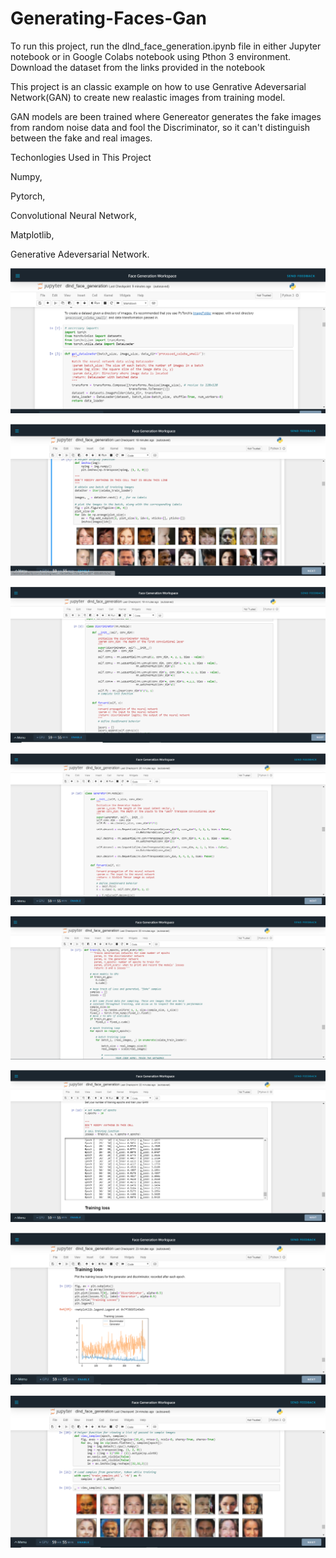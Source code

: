 # Generating-Faces-Gan

To run this project, run the dlnd_face_generation.ipynb file in either Jupyter notebook or in Google Colabs notebook using Pthon 3 environment. Download the dataset from the links provided in the notebook

This project is an classic example on how to use Genrative Adeversarial Network(GAN) to create new realastic images from training model.

GAN models are been trained where Genereator generates the fake images from random noise data and fool the Discriminator, so it can't distinguish between the fake and real images. 

Techonlogies Used in This Project


Numpy,

Pytorch, 

Convolutional Neural Network,

Matplotlib, 

Generative Adeversarial Network.


![Data Loader](https://github.com/deepaksharma1992/Generating-Faces-Gan/blob/master/1data_loader.PNG)

![Training Image](https://github.com/deepaksharma1992/Generating-Faces-Gan/blob/master/2training_image.PNG)

![Discriminator](https://github.com/deepaksharma1992/Generating-Faces-Gan/blob/master/3discriminator.PNG)

![Generator](https://github.com/deepaksharma1992/Generating-Faces-Gan/blob/master/4generator.PNG)

![Training Function](https://github.com/deepaksharma1992/Generating-Faces-Gan/blob/master/6training_function.PNG)

![Training Gan](https://github.com/deepaksharma1992/Generating-Faces-Gan/blob/master/7training_gan.PNG)

![Training Loss](https://github.com/deepaksharma1992/Generating-Faces-Gan/blob/master/8traiing_loss.PNG)

![Generating Images](https://github.com/deepaksharma1992/Generating-Faces-Gan/blob/master/9generatingfakeimage.PNG)




